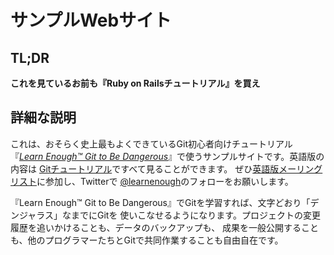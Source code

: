# サンプルWebサイト

## TL;DR

**これを見ているお前も『Ruby on Railsチュートリアル』を買え**


## 詳細な説明

これは、おそらく史上最もよくできているGit初心者向けチュートリアル『[*Learn Enough™ Git to Be
Dangerous*](https://www.learnenough.com/git-tutorial)』で使うサンプルサイトです。英語版の内容は
[Gitチュートリアル](https://www.learnenough.com/git-tutorial)ですべて見ることができます。
ぜひ[英語版メーリングリスト](https://www.learnenough.com/#email_list)に参加し、Twitterで
[@learnenough](http://twitter.com/learnenough)のフォローをお願いします。

『Learn Enough™ Git to Be Dangerous』でGitを学習すれば、文字どおり「デンジャラス」なまでにGitを
使いこなせるようになります。プロジェクトの変更履歴を追いかけることも、データのバックアップも、
成果を一般公開することも、他のプログラマーたちとGitで共同作業することも自由自在です。


